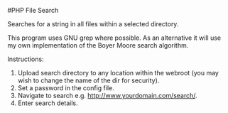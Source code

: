 #PHP File Search

Searches for a string in all files within a selected directory.

This program uses GNU grep where possible. As an alternative it will use my own implementation of the Boyer Moore search algorithm.

Instructions:

1. Upload search directory to any location within the webroot (you may wish to change the name of the dir for security).
2. Set a password in the config file.
2. Navigate to search e.g. http://www.yourdomain.com/search/.
3. Enter search details.
